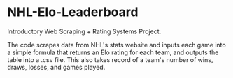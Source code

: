# NHL-Elo-Leaderboard
Introductory Web Scraping + Rating Systems Project.

The code scrapes data from NHL's stats website and inputs each game into a simple formula that returns an Elo rating for each team, and outputs the table into a .csv file.
This also takes record of a team's number of wins, draws, losses, and games played.
